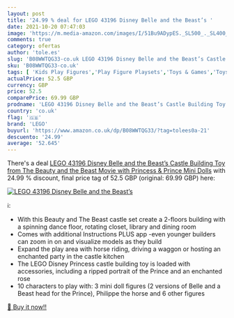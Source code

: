 ```yaml
---
layout: post
title: '24.99 % deal for LEGO 43196 Disney Belle and the Beast’s '
date: 2021-10-20 07:47:03
image: 'https://m.media-amazon.com/images/I/51Bu9ADypES._SL500_._SL400_.jpg'
comments: true
category: ofertas
author: 'tole.es'
slug: 'B08WWTQG33-co.uk LEGO 43196 Disney Belle and the Beast’s Castle Building...'
sku: 'B08WWTQG33-co.uk'
tags: [ 'Kids Play Figures','Play Figure Playsets','Toys & Games','Toys Store','lego', ]
actualPrice: 52.5 GBP
currency: GBP
price: 52.5
comparePrice: 69.99 GBP
prodname: 'LEGO 43196 Disney Belle and the Beast’s Castle Building Toy from The Beauty and the Beast Movie with Princess & Prince Mini Dolls'
country: 'co.uk'
flag: '🇬🇧'
brand: 'LEGO'
buyurl: 'https://www.amazon.co.uk/dp/B08WWTQG33/?tag=tolees0a-21'
descuento: '24.99'
average: '52.645'
---
```


There's a deal [LEGO 43196 Disney Belle and the Beast’s Castle Building Toy from The Beauty and the Beast Movie with Princess & Prince Mini Dolls](https://www.amazon.co.uk/dp/B08WWTQG33/?tag=tolees0a-21)  with  24.99 % discount, final price tag of  52.5 GBP (original: 69.99 GBP) here:

[![LEGO 43196 Disney Belle and the Beast’s ](https://m.media-amazon.com/images/I/51Bu9ADypES._SL500_._SL400_.jpg)](https://www.amazon.co.uk/dp/B08WWTQG33/?tag=tolees0a-21)

ℹ️:

- With this Beauty and The Beast castle set create a 2-floors building with a spinning dance floor, rotating closet, library and dining room
- Comes with additional Instructions PLUS app -even younger builders can zoom in on and visualize models as they build
- Expand the play area with horse riding, driving a waggon or hosting an enchanted party in the castle kitchen
- The LEGO Disney Princess castle building toy is loaded with accessories, including a ripped portrait of the Prince and an enchanted rose
- 10 characters to play with: 3 mini doll figures (2 versions of Belle and a Beast head for the Prince), Philippe the horse and 6 other figures

[🛒 Buy it now!!](https://www.amazon.co.uk/dp/B08WWTQG33/?tag=tolees0a-21)
